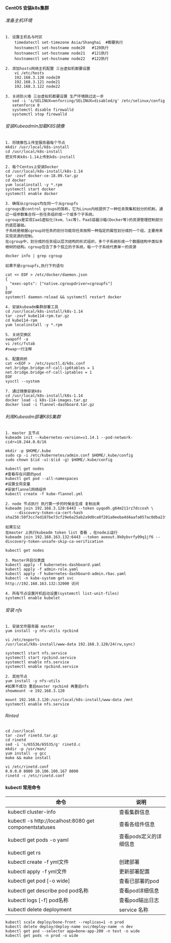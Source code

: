 #### CentOS 安装k8s集群
###### 准备主机环境
```
1. 设置主机名与时区
    timedatectl set-timezone Asia/Shanghai  #都要执行
    hostnamectl set-hostname node20   #120执行
    hostnamectl set-hostname node21   #121执行
    hostnamectl set-hostname node22   #122执行
    
2. 添加hosts网络主机配置 三台虚拟机都要设置
    vi /etc/hosts
    192.168.3.120 node20
    192.168.3.121 node21
    192.168.3.122 node22
    
3. 关闭防火墙 三台虚拟机都要设置 生产环境跳过这一步  
   sed -i 's/SELINUX=enforcing/SELINUX=disabled/g' /etc/selinux/config
   setenforce 0
   systemctl disable firewalld
   systemctl stop firewalld
```
###### 安装Kubeadmin加载K8S镜像
```
1. 将镜像包上传至服务器每个节点
mkdir /usr/local/k8s-install
cd /usr/local/k8s-install
把文件夹k8s-1.14上传到k8s-install

2. 每个Centos上安装Docker
cd /usr/local/k8s-install/k8s-1.14
tar -zxvf docker-ce-18.09.tar.gz
cd docker 
yum localinstall -y *.rpm
systemctl start docker
systemctl enable docker

3. 确保从cgroups均在同一个从groupfs
cgroups是control groups的简称，它为Linux内核提供了一种任务聚集和划分的机制，通过一组参数集合将一些任务组织成一个或多个子系统。   
cgroups是实现IaaS虚拟化(kvm、lxc等)，PaaS容器沙箱(Docker等)的资源管理控制部分的底层基础。
子系统是根据cgroup对任务的划分功能将任务按照一种指定的属性划分成的一个组，主要用来实现资源的控制。
在cgroup中，划分成的任务组以层次结构的形式组织，多个子系统形成一个数据结构中类似多根树的结构。cgroup包含了多个孤立的子系统，每一个子系统代表单一的资源

docker info | grep cgroup 

如果不是cgroupfs,执行下列语句

cat << EOF > /etc/docker/daemon.json
{
  "exec-opts": ["native.cgroupdriver=cgroupfs"]
}
EOF
systemctl daemon-reload && systemctl restart docker

4. 安装kubeadm集群部署工具
cd /usr/local/k8s-install/k8s-1.14
tar -zxvf kube114-rpm.tar.gz
cd kube114-rpm
yum localinstall -y *.rpm

5. 关闭交换区
swapoff -a
vi /etc/fstab 
#swap一行注释

6. 配置网桥
cat <<EOF >  /etc/sysctl.d/k8s.conf
net.bridge.bridge-nf-call-ip6tables = 1
net.bridge.bridge-nf-call-iptables = 1
EOF
sysctl --system

7. 通过镜像安装k8s
cd /usr/local/k8s-install/k8s-1.14
docker load -i k8s-114-images.tar.gz
docker load -i flannel-dashboard.tar.gz
```
###### 利用Kubeadm部署K8S集群
```
1. master 主节点
kubeadm init --kubernetes-version=v1.14.1 --pod-network-cidr=10.244.0.0/16

mkdir -p $HOME/.kube
sudo cp -i /etc/kubernetes/admin.conf $HOME/.kube/config
sudo chown $(id -u):$(id -g) $HOME/.kube/config

kubectl get nodes
#查看存在问题的pod
kubectl get pod --all-namespaces
#设置全局变量
#安装flannel网络组件
kubectl create -f kube-flannel.yml

2. node 节点执行 执行第一步的时候会生成 复制出来
kubeadm join 192.168.3.120:6443 --token uyqodh.g84m211rz7dccoxh \
    --discovery-token-ca-cert-hash sha256:50f3cc7ed187be73cf29e6a25ab2a9d0ca0f201a0eeba4d4aafa057ac0dba23f 
	
如果忘记
在master 上执行kubeadm token list 查看 ，在node上运行
kubeadm join 192.168.163.132:6443 --token aoeout.9k0ybvrfy09q1jf6 --discovery-token-unsafe-skip-ca-verification

kubectl get nodes

3. Master开启仪表盘
kubectl apply -f kubernetes-dashboard.yaml
kubectl apply -f admin-role.yaml
kubectl apply -f kubernetes-dashboard-admin.rbac.yaml
kubectl -n kube-system get svc
http://192.168.163.132:32000 访问

4. 所有节点设置开机启动设置(systemctl list-unit-files)
systemctl enable kubelet
```
###### 安装 nfs
```
1. 安装文件服务器 master
yum install -y nfs-utils rpcbind

vi /etc/exports
/usr/local/k8s-install/www-data 192.168.3.120/24(rw,sync)

systemctl start nfs.service
systemctl start rpcbind.service
systemctl enable nfs.service
systemctl enable rpcbind.service

2. 其他节点 
yum install -y nfs-utils
#如果不成功 重启master rpcbind 再重启nfs
showmount -e 192.168.3.120

mount 192.168.3.120:/usr/local/k8s-install/www-data /mnt
systemctl enable nfs.service
```
###### Rinted
```
cd /usr/local
tar -zxvf rinetd.tar.gz
cd rinetd
sed -i 's/65536/65535/g' rinetd.c
mkdir -p /usr/man/
yum install -y gcc
make && make install

vi /etc/rinetd.conf
0.0.0.0 8000 10.106.100.167 8000
rinetd -c /etc/rinetd.conf
```
#### kubectl 常用命令
| 命令                        | 说明 |
|---------------------------|--|
| kubectl cluster-info   | 查看集群信息 |
| kubectl -s http://localhost:8080 get componentstatuses   | 查看各组件信息 |
| kubectl get pods -o yaml   | 查看pods定义的详细信息 |
| kubectl get rs   |  |
| kubectl create -f yml文件   | 创建部署 |
| kubectl apply -f yml文件    | 更新部署配置 |
| kubectl get pod [-o wide] | 查看已部署的pod |
| kubectl get describe pod pod名称 | 查看pod详细信息 |
| kubectl logs [-f] pod名称 | 查看pod输出日志 |
| kubectl delete deployment|service 名称 | 删除部署或服务 |
```
kubectl scale deploy/bone-front --replicas=1 -n prod
kubectl delete deploy/deploy-name svc/deploy-name -n dev 
kubectl get pod --selector app=bone-app-200 -n test -o wide
kubectl get pods -n prod -o wide
```
